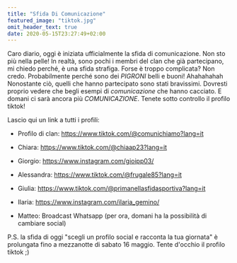 ```yaml
---
title: "Sfida Di Comunicazione"
featured_image: "tiktok.jpg"
omit_header_text: true
date: 2020-05-15T23:27:49+02:00
---
```


Caro diario, 
oggi è iniziata ufficialmente la sfida di comunicazione. Non sto più nella pelle!
In realtà, sono pochi i membri del clan che già partecipano, mi chiedo perché, è una sfida strafiga. Forse è troppo complicata? Non credo. Probabilmente perché sono dei *PIGRONI* belli e buoni! Ahahahahah
Nonostante ciò, quelli che hanno partecipato sono stati bravissimi. Dovresti proprio vedere che begli esempi di *comunicazione* che hanno cacciato. E domani ci sarà ancora più *COMUNICAZIONE*. Tenete sotto controllo il profilo tiktok!


Lascio qui un link a tutti i profili:

- Profilo di clan: https://www.tiktok.com/@comunichiamo?lang=it

- Chiara: https://www.tiktok.com/@chiaap23?lang=it
- Giorgio: https://www.instagram.com/gioipp03/
- Alessandra: https://www.tiktok.com/@frugale85?lang=it
- Giulia: https://www.tiktok.com/@primanellasfidasportiva?lang=it
- Ilaria: https://www.instagram.com/ilaria_gemino/
- Matteo: Broadcast Whatsapp (per ora, domani ha la possibilità di cambiare social)


P.S. la sfida di oggi "scegli un profilo social e racconta la tua giornata" è prolungata fino a mezzanotte di sabato 16 maggio. Tente d'occhio il profilo tiktok ;)
